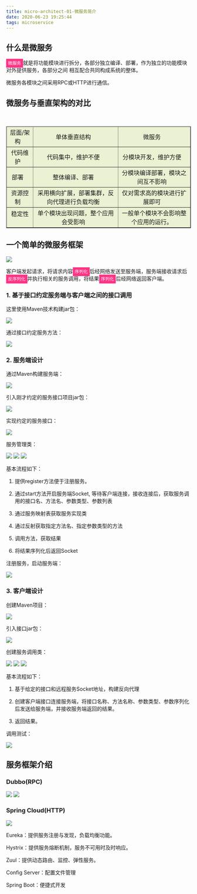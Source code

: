 ```yaml
---
title: micro-architect-01-微服务简介
date: 2020-06-23 19:25:44
tags: microservice
---
```


## 什么是微服务

<code style='background:#ff3385;color:white;padding:5px;'>微服务</code>就是将功能模块进行拆分，各部分独立编译、部署，作为独立的功能模块对外提供服务，各部分之间 相互配合共同构成系统的整体。

微服务各模块之间采用RPC或HTTP进行通信。

## 微服务与垂直架构的对比

<table cellpadding='8' border='1' style='background:#EAF2D3;text-align:center'>
<thead>
&nbsp;<tr>
&nbsp;&nbsp;<td>
层面/架构
&nbsp;&nbsp;</td>
&nbsp;&nbsp;<td>
单体垂直结构
&nbsp;&nbsp;</td>
&nbsp;&nbsp;<td>
微服务
&nbsp;&nbsp;</td>
&nbsp;</tr>
</thead>
&nbsp;<tr>
&nbsp;&nbsp;<td>
代码维护
&nbsp;&nbsp;</td>
&nbsp;&nbsp;<td>
代码集中，维护不便
&nbsp;&nbsp;</td>
&nbsp;&nbsp;<td>
分模块开发，维护方便
&nbsp;&nbsp;</td>
&nbsp;</tr>
&nbsp;<tr>
&nbsp;&nbsp;<td>
部署
&nbsp;&nbsp;</td>
&nbsp;&nbsp;<td>
整体编译、部署
&nbsp;&nbsp;</td>
&nbsp;&nbsp;<td>
分模块编译部署，模块之间互不影响
&nbsp;&nbsp;</td>
&nbsp;</tr>
&nbsp;<tr>
&nbsp;&nbsp;<td>
资源控制
&nbsp;&nbsp;</td>
&nbsp;&nbsp;<td>
采用横向扩展，部署集群，反向代理进行负载均衡
&nbsp;&nbsp;</td>
&nbsp;&nbsp;<td>
仅对需求高的模块进行扩展即可
&nbsp;&nbsp;</td>
&nbsp;</tr>
&nbsp;<tr>
&nbsp;&nbsp;<td>
稳定性
&nbsp;&nbsp;</td>
&nbsp;&nbsp;<td>
单个模块出现问题，整个应用会受影响
&nbsp;&nbsp;</td>
&nbsp;&nbsp;<td>
一般单个模块不会影响整个应用的运行。
&nbsp;&nbsp;</td>
&nbsp;</tr>
</table>

## 一个简单的微服务框架

<img src='micro-architect-01-introduction\d16e22fd-1c3f-4bbc-ad2a-b245a043cfd2.jpg'>

客户端发起请求，将请求内容<code style='background:#ff3385;color:white;padding:5px;'>序列化</code>后经网络发送至服务端，服务端接收请求后<code style='background:#ff3385;color:white;padding:5px;'>反序列化</code>并执行相关的服务调用，将结果<code style='background:#ff3385;color:white;padding:5px;'>序列化</code>后经网络返回客户端。

### 1. 基于接口约定服务端与客户端之间的接口调用

这里使用Maven技术构建jar包：

<img src='micro-architect-01-introduction\b59e8cd3-fe8d-416a-95fa-e9e4cddc2547.jpg'>

通过接口约定服务方法：

<img src='micro-architect-01-introduction\62700d0f-683b-49ce-a8ed-1e8bd2afbf5d.jpg'>

### 2. 服务端设计

通过Maven构建服务端：

<img src='micro-architect-01-introduction\42b0446b-3fd6-421e-87a6-3af7e09ed005.jpg'>

引入刚才约定的服务接口项目jar包：

<img src='micro-architect-01-introduction\4373b5fa-a3cf-4617-aa52-7baccdca7265.jpg'>

实现约定的服务接口：

<img src='micro-architect-01-introduction\52347422-a865-4df1-bf8e-878f9925611f.jpg'>

服务管理类：

<img src='micro-architect-01-introduction\d082814a-d249-4165-a578-7b07c3726fb6.jpg'>
<img src='micro-architect-01-introduction\df894cae-7c43-4a8c-b34e-2e74eca1c463.jpg'>
<img src='micro-architect-01-introduction\6b0c5191-aa4f-4a61-bfb2-0431b5c12a17.jpg' >

基本流程如下：

1. 提供register方法便于注册服务。

2. 通过start方法开启服务端Socket, 等待客户端连接，接收连接后，获取服务调用的接口名、方法名、参数类型、参数列表

3. 通过服务映射表获取服务实现类

4. 通过反射获取指定方法名、指定参数类型的方法

5. 调用方法，获取结果

6. 将结果序列化后返回Socket


注册服务，启动服务端：

<img src='micro-architect-01-introduction\867bab5a-8759-43c6-a24e-4a145e5e7059.jpg'>

### 3. 客户端设计

创建Maven项目：

<img src='micro-architect-01-introduction\0eae3730-a2cb-4718-9d3f-b722a4965339.jpg'>

引入接口jar包：

<img src='micro-architect-01-introduction\164f5409-67a0-4bb4-86ef-2d71d2fcb9c9.jpg'>

创建服务调用类：

<img src='micro-architect-01-introduction\c4aa479c-93d9-4da1-970c-0606483da0f9.jpg'>
<img src='micro-architect-01-introduction\c3880f5d-eb80-4e75-ba7c-8bcc58d3d8cd.jpg'>
<img src='micro-architect-01-introduction\40c8ce28-1e50-4385-9adb-836fbcb00296.jpg'>

基本流程如下：

1. 基于给定的接口和远程服务Socket地址，构建反向代理

2. 创建客户端接口连接服务端，将接口名称、方法名称、参数类型、参数序列化后发送给服务端，并接收服务端返回的结果。

3. 返回结果。

调用测试：

<img src='micro-architect-01-introduction\dbc80ab4-729e-4c91-ade8-a81457c9f79c.jpg'>

## 服务框架介绍

### Dubbo(RPC)

<img src='micro-architect-01-introduction\f7c5f813-8893-4f0a-b9c6-cf104ae2a95e.jpg'>

<img src='micro-architect-01-introduction\51ba9d14-9386-46c2-b204-a01ffeb14272.jpg'>

### Spring Cloud(HTTP)

<img src='micro-architect-01-introduction\35a5057c-63ae-4928-8de3-9cd6500756dd.jpg'>

Eureka：提供服务注册与发现，负载均衡功能。

Hystrix：提供服务熔断机制，服务不可用时及时响应。

Zuul：提供动态路由、监控、弹性服务。

Config Server：配置文件管理

Spring Boot：便捷式开发




